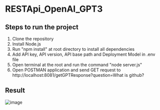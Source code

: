 # RESTApi_OpenAI_GPT3

## Steps to run the project
1. Clone the repository
2. Install Node.js
3. Run "npm install" at root directory to install all dependencies
4. Add API key, API version, API base path and Deployment Model in .env file
5. Open terminal at the root and run the command "node server.js"
6. Open POSTMAN application and send GET request to http://localhost:8081/getGPTResponse?question=What is github?

## Result
![image](https://github.com/jadhavnikhil953/RESTApi_OpenAI_GPT3/assets/95047914/c084ac91-120c-4cff-a020-adb72c5e4972)
